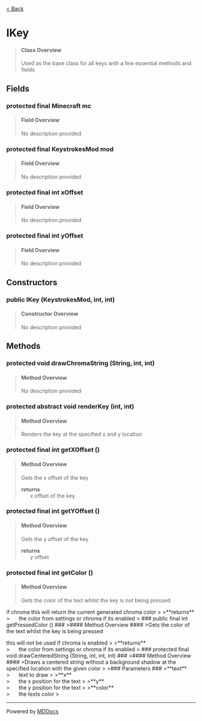 [< Back](..)
# IKey #
>#### Class Overview ####
>Used as the base class for all keys with a few essential methods and fields
## Fields ##
### protected final Minecraft mc ###
>#### Field Overview ####
>No description provided
>
### protected final KeystrokesMod mod ###
>#### Field Overview ####
>No description provided
>
### protected final int xOffset ###
>#### Field Overview ####
>No description provided
>
### protected final int yOffset ###
>#### Field Overview ####
>No description provided
>
## Constructors ##
### public IKey (KeystrokesMod, int, int) ###
>#### Constructor Overview ####
>No description provided
>
## Methods ##
### protected void drawChromaString (String, int, int) ###
>#### Method Overview ####
>No description provided
>
### protected abstract void renderKey (int, int) ###
>#### Method Overview ####
>Renders the key at the specified x and y location
>
### protected final int getXOffset () ###
>#### Method Overview ####
>Gets the x offset of the key
>
>**returns**<br />
>&nbsp;&nbsp;&nbsp;&nbsp;&nbsp;&nbsp;x offset of the key
>
### protected final int getYOffset () ###
>#### Method Overview ####
>Gets the y offset of the key
>
>**returns**<br />
>&nbsp;&nbsp;&nbsp;&nbsp;&nbsp;&nbsp;y offset
>
### protected final int getColor () ###
>#### Method Overview ####
>Gets the color of the text whilst the key is not being pressed
 <p>
 if chroma this will return the current generated chroma color
>
>**returns**<br />
>&nbsp;&nbsp;&nbsp;&nbsp;&nbsp;&nbsp;the color from settings or chroma if its enabled
>
### public final int getPressedColor () ###
>#### Method Overview ####
>Gets the color of the text whilst the key is being pressed
 <p>
 this will not be used if chroma is enabled
>
>**returns**<br />
>&nbsp;&nbsp;&nbsp;&nbsp;&nbsp;&nbsp;the color from settings or chroma if its enabled
>
### protected final void drawCenteredString (String, int, int, int) ###
>#### Method Overview ####
>Draws a centered string without a background shadow at the specified location
      with the given color
>
>### Parameters ###
>**text**<br />
>&nbsp;&nbsp;&nbsp;&nbsp;&nbsp;&nbsp;text to draw
>
>**x**<br />
>&nbsp;&nbsp;&nbsp;&nbsp;&nbsp;&nbsp;the x position for the text
>
>**y**<br />
>&nbsp;&nbsp;&nbsp;&nbsp;&nbsp;&nbsp;the y position for the text
>
>**color**<br />
>&nbsp;&nbsp;&nbsp;&nbsp;&nbsp;&nbsp;the texts color
>

---
Powered by [MDDocs](https://github.com/VRCube/MDDocs)